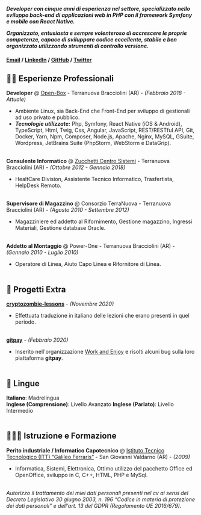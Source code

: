 **_Developer con cinque anni di esperienza nel settore, specializzato nello sviluppo back-end di applicazioni web in PHP con il framework Symfony e mobile con React Native._**

**_Organizzato, entusiasta e sempre volenteroso di accrescere le proprie competenze, capace di sviluppare codice eccellente, stabile e ben organizzato utilizzando strumenti di controllo versione._**

#### [Email](mailto:lomba90@libero.it) / [LinkedIn](https://www.linkedin.com/in/federico-lombardini/) / [GitHub](https://github.com/nobady90) / [Twitter](https://twitter.com/NobadyProducer)

## 👨‍💻 Esperienze Professionali

**Developer** @ [Open-Box](https://www.open-box.it/) - Terranuova Bracciolini (AR) - _(Febbraio 2018 - Attuale)_ <br>
  - Ambiente Linux, sia Back-End che Front-End per sviluppo di gestionali ad uso privato e pubblico.
  - **_Tecnologie utilizzate:_** Php, Symfony, React Native (iOS & Android), TypeScript, Html, Twig, Css, Angular, JavaScript, REST/RESTful API, Git, Docker, Yarn, Npm, Composer, Node.js, Apache, Nginx, MySQL, GSuite, Wordpress, JetBrains Suite (PhpStorm, WebStorm e DataGrip).
<br><br>

**Consulente Informatico** @ [Zucchetti Centro Sistemi](http://www.zcscompany.com/it/) - Terranuova Bracciolini (AR) - _(Ottobre 2012 - Gennaio 2018)_ <br>
  - HealtCare Division, Assistente Tecnico Informatico, Trasfertista, HelpDesk Remoto.
<br><br>

**Supervisore di Magazzino** @ Consorzio TerraNuova - Terranuova Bracciolini (AR) - _(Agosto 2010 - Settembre 2012)_ <br>
  - Magazziniere ed addetto al Rifornimento, Gestione magazzino, Ingressi Materiali, Gestione database Oracle.
<br><br>

**Addetto al Montaggio** @ Power-One - Terranuova Bracciolini (AR) - _(Gennaio 2010 - Luglio 2010)_ <br>
  - Operatore di Linea, Aiuto Capo Linea e Rifornitore di Linea.
<br><br>

## 📌 Progetti Extra

**[cryptozombie-lessons](https://github.com/loomnetwork/cryptozombie-lessons)** - _(Novembre 2020)_ <br>
  - Effettuata traduzione in italiano delle lezioni che erano presenti in quel periodo.
<br><br>

**[gitpay](https://github.com/worknenjoy/gitpay)** - _(Febbraio 2020)_ <br>
  - Inserito nell'organizzazione [Work and Enjoy](https://github.com/worknenjoy) e risolti alcuni bug sulla loro piattaforma **gitpay**.
<br><br>

## 💬 Lingue

**Italiano**: Madrelingua <br>
**Inglese (Comprensione)**: Livello Avanzato
**Inglese (Parlato)**: Livello Intermedio
<br><br>

## 👨🏻‍🎓 Istruzione e Formazione

**Perito industriale / Informatico Capotecnico** @ [Istituto Tecnico Tecnologico (ITT) “Galileo Ferraris”](https://www.isisvaldarno.edu.it/struttura/isis-valdarno/) - San Giovanni Valdarno (AR) - _(2009)_ <br>
  - Informatica, Sistemi, Elettronica, Ottimo utilizzo del pacchetto Office ed OpenOffice, sviluppo in C, C++, HTML, PHP e MySql.
<br><br>

<i>Autorizzo il trattamento dei miei dati personali presenti nel cv ai sensi del Decreto Legislativo 30 giugno 2003, n. 196 “Codice in materia di protezione dei dati personali” e dell’art. 13 del GDPR (Regolamento UE 2016/679).</i>
